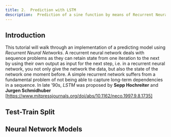 ```yaml
---
title: 2.  Prediction with LSTM
description:  Prediction of a sine function by means of Recurrent Neural Networks
---
```


## Introduction

This tutorial will walk through an implementation of a predicting model using *Recurrent Neural Networks*. A recurrent neural network deals with sequence problems as they can retain state from one iteration to the next by using their own output as input for the next step, i.e. in a recurrent neural network, you not only give the network the data, but also the state of the network one moment before. A simple recurrent network suffers from a fundamental problem of not being able to capture long-term dependencies in a sequence. In late ’90s, *LSTM* was proposed by **Sepp Hochreiter** and **Jurgen Schmidhuber** [https://www.mitpressjournals.org/doi/abs/10.1162/neco.1997.9.8.1735]

## Test-Train Split

## Neural Network Models
